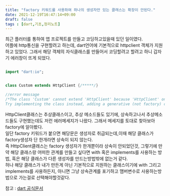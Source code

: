 ```yaml
---
title: "factory 키워드를 사용하여 하나의 생성자만 있는 클래스는 확장이 안된다."
date: 2021-12-19T16:47:14+09:00
draft: false
tags : [dart,기초,정리노트]
---
```


최근 플러터를 통하여 앱 프로젝트를 만들고 코딩하고있을때 있던 일이였다.  
어플에 http통신을 구현할려고 하는데, dart언어에 기본적으로 httpclient 객체가 지원하고 있었다. 
그래서 해당 객체의 자식클래스를 만들어서 코딩할려고 할려고 하니 갑자기 에러창이 뜨게 되었다.
``` .dart

import "dart:io";


class Custom extends HttpClient {/*****/}

//error message
/*The class 'Custom' cannot extend 'HttpClient' because 'HttpClient' only has factory constructors (no generative constructors), and 'Custom' has at least one generative constructor.
Try implementing the class instead, adding a generative (not factory) constructor to the superclass Custom, or a factory constructor to the subclass.*/
```
HttpClient클래스는 추상클래스이고, 추상 메소드들도 있기에, 상속하고나서 추상메소드들도 구현했는데도 저런 에러메세지가 나왔다. 
그래서 메세지를 토대로 찾아보아 factory에 알아봤다.  
일단 factory 키워드가 붙으면 해당문은 생성자로 취급되는데,이때 해당 클래스가 factory생성자 단 한개라면 상속이 되지 않는다.  
즉 HttpClient클래스는 factory 생성자가 한개뿐이라 상속이 안되었던것, 그렇기에 만약 해당 클래스랑 어떠한 관계를 만들고 싶다면 
with 혹은 implements를 사용하는 방법, 흑은 해당 클래스가 다른 생성자를 만드는방법밖에 없는거 같다.  
허나 해당 클래스가 내가 만든게 아닌 기본적으로 지원하는 클래스이기에 with 그리고 implements를 사용하든지, 아니면 그냥 상속관계를 포기하고 
맴버변수로 사용하는방법으로 가는걸로 선택해야할것같다.

참고 : [dart 공식문서 ](https://dart.dev/guides/language/language-tour#factory-constructors)